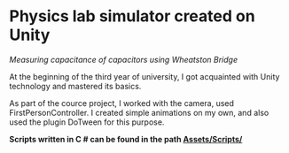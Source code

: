 # Physics lab simulator created on Unity
_Measuring capacitance of capacitors using Wheatston Bridge_

At the beginning of the third year of university, I got acquainted with Unity technology and mastered its basics.

As part of the cource project, I worked with the camera, used FirstPersonController. I created simple animations on my own, and also used the plugin DoTween for this purpose.

**Scripts written in C # can be found in the path [Assets/Scripts/](https://github.com/Evgh/CourceProjectLabSimulator/tree/master/Assets/Scripts)**

